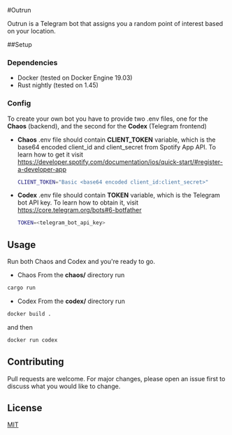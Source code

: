#Outrun

Outrun is a Telegram bot that assigns you a random point of interest based on your location.

##Setup
### Dependencies
* Docker (tested on Docker Engine 19.03)
* Rust nightly (tested on 1.45)

### Config
To create your own bot you have to provide two .env files, one for the **Chaos** (backend), and the second for the **Codex** (Telegram frontend) 

* **Chaos** .env file should contain **CLIENT_TOKEN** variable, which is the base64 encoded client_id and client_secret from Spotify App API. To learn how to get it visit https://developer.spotify.com/documentation/ios/quick-start/#register-a-developer-app
    ```bash
    CLIENT_TOKEN="Basic <base64 encoded client_id:client_secret>"
    ```
* **Codex** .env file should contain **TOKEN** variable, which is the Telegram bot API key. To learn how to obtain it, visit https://core.telegram.org/bots#6-botfather
    ```bash
    TOKEN=<telegram_bot_api_key>
    ```

## Usage
Run both Chaos and Codex and you're ready to go.
* Chaos
From the **chaos/** directory run
```bash
cargo run
```

* Codex
From the **codex/** directory run
```bash
docker build .
```
and then
```bash
docker run codex
```
## Contributing
Pull requests are welcome. For major changes, please open an issue first to discuss what you would like to change.

## License
[MIT](https://choosealicense.com/licenses/mit/)